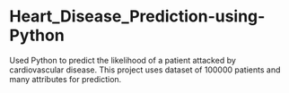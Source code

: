 # Heart_Disease_Prediction-using-Python
Used Python to predict the likelihood of a patient attacked by cardiovascular disease. This project uses dataset of 100000 patients and many attributes for prediction.
